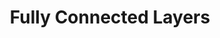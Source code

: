 ---
title: "Fully Connected Layers"

categories: ['']

tags: ['Fully', 'Connected', 'Layers']

arwords: 'طبقات الاتصال الكامل'

arexps: []

enwords: ['Fully Connected Layers']

enexps: []

arlexicons: 'ط'

enlexicons: 'F'

authors: ['Ruqayya Roshdy']

translators: ['']

citations: 'تطبيقات الذكاء الاصطناعي في خدمة اللغة العربية'

sources: 'مركز الملك عبدالله بن عبدالعزيز الدولي لخدمة اللغة العربية'

word: "true"

slug: ""
---